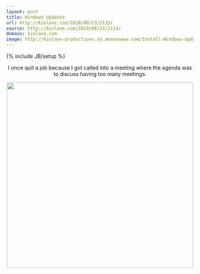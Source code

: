 ```yaml
---
layout: post
title: Windows Updates
url: http://kinlane.com/2010/08/23/2133/
source: http://kinlane.com/2010/08/23/2133/
domain: kinlane.com
image: http://kinlane-productions.s3.amazonaws.com/Install-Windows-Updates.PNG
---
```

{% include JB/setup %}<p style="text-align: center;">I once quit a job because I got called into a meeting where the agenda was to discuss having too many meetings.
<p style="text-align: center;"><img class="aligncenter" title="Windows Update" src="http://kinlane-productions.s3.amazonaws.com/Install-Windows-Updates.PNG" alt="" width="500" />
